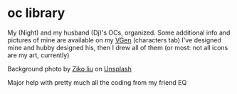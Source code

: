 # oc library
My (Night) and my husband (Dj)'s OCs, organized.
Some additional info and pictures of mine are available on my <a href="https://night-sart.carrd.co">VGen</a> (characters tab)
I've designed mine and hubby designed his, then I drew all of them (or most: not all icons are my art, currently)

Background photo by <a href="https://unsplash.com/@ziko_l?utm_content=creditCopyText&utm_medium=referral&utm_source=unsplash">Ziko liu</a> on <a href="https://unsplash.com/photos/red-roses-in-black-background-WqAFzDEhAjk?utm_content=creditCopyText&utm_medium=referral&utm_source=unsplash">Unsplash</a>

Major help with pretty much all the coding from my friend EQ
